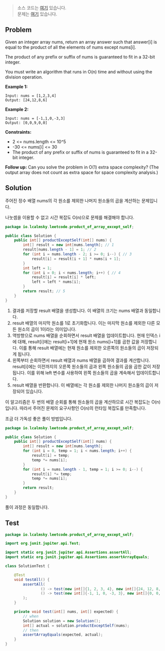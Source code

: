 > 소스 코드는 [여기](https://github.com/lcalmsky/leetcode/blob/master/src/main/java/io/lcalmsky/leetcode/product_of_array_except_self/Solution.java) 있습니다.  
> 문제는 [여기](https://leetcode.com/problems/product-of-array-except-self/) 있습니다.

## Problem

Given an integer array nums, return an array answer such that answer[i] is equal to the product of all the elements of nums except nums[i].

The product of any prefix or suffix of nums is guaranteed to fit in a 32-bit integer.

You must write an algorithm that runs in O(n) time and without using the division operation.

**Example 1:**
```text
Input: nums = [1,2,3,4]
Output: [24,12,8,6]
```

**Example 2:**
```text
Input: nums = [-1,1,0,-3,3]
Output: [0,0,9,0,0]
```

**Constraints:**

* 2 <= nums.length <= 10^5
* -30 <= nums[i] <= 30
* The product of any prefix or suffix of nums is guaranteed to fit in a 32-bit integer.

**Follow up:** Can you solve the problem in O(1) extra space complexity? (The output array does not count as extra space for space complexity analysis.)

## Solution

주어진 정수 배열 nums의 각 원소를 제외한 나머지 원소들의 곱을 계산하는 문제입니다.

나눗셈을 이용할 수 없고 시간 복잡도 O(n)으로 문제를 해결해야 합니다.

```java
package io.lcalmsky.leetcode.product_of_array_except_self;

public class Solution {
    public int[] productExceptSelf(int[] nums) {
        int[] result = new int[nums.length]; // 1
        result[nums.length - 1] = 1; // 2
        for (int i = nums.length - 2; i >= 0; i--) { // 3
            result[i] = result[i + 1] * nums[i + 1];
        }
        int left = 1;
        for (int i = 0; i < nums.length; i++) { // 4
            result[i] = result[i] * left;
            left = left * nums[i];
        }
        return result; // 5
    }
}
```

1. 결과를 저장할 result 배열을 생성합니다. 이 배열의 크기는 nums 배열과 동일합니다.
2. result 배열의 마지막 원소를 1로 초기화합니다. 이는 마지막 원소를 제외한 다른 모든 원소의 곱이 1이라는 의미입니다.
3. 역방향으로 nums 배열을 순회하면서 result 배열을 업데이트합니다. 현재 인덱스 i에 대해, result[i]에는 result[i+1]에 현재 원소 nums[i+1]를 곱한 값을 저장합니다. 이를 통해 result 배열에는 현재 원소를 제외한 오른쪽의 원소들의 곱이 저장되게 됩니다.
4. 왼쪽부터 순회하면서 result 배열과 nums 배열을 곱하여 결과를 계산합니다. result[i]에는 이전까지의 오른쪽 원소들의 곱과 왼쪽 원소들의 곱을 곱한 값이 저장됩니다. 이를 위해 left 변수를 사용하여 왼쪽 원소들의 곱을 계속해서 업데이트합니다.
5. result 배열을 반환합니다. 이 배열에는 각 원소를 제외한 나머지 원소들의 곱이 저장되어 있습니다.

이 알고리즘은 두 번의 배열 순회를 통해 원소들의 곱을 계산하므로 시간 복잡도는 O(n)입니다. 따라서 주어진 문제의 요구사항인 O(n)의 런타임 복잡도를 만족합니다.

조금 더 가독성 좋은 풀이 방법입니다.

```java
package io.lcalmsky.leetcode.product_of_array_except_self;

public class Solution {
    public int[] productExceptSelf(int[] nums) {
        int[] result = new int[nums.length];
        for (int i = 0, temp = 1; i < nums.length; i++) {
            result[i] = temp;
            temp *= nums[i];
        }
        for (int i = nums.length - 1, temp = 1; i >= 0; i--) {
            result[i] *= temp;
            temp *= nums[i];
        }
        return result;
    }
}
```

풀이 과정은 동일합니다.

## Test

```java
package io.lcalmsky.leetcode.product_of_array_except_self;

import org.junit.jupiter.api.Test;

import static org.junit.jupiter.api.Assertions.assertAll;
import static org.junit.jupiter.api.Assertions.assertArrayEquals;

class SolutionTest {

    @Test
    void testAll() {
        assertAll(
                () -> test(new int[]{1, 2, 3, 4}, new int[]{24, 12, 8, 6}),
                () -> test(new int[]{-1, 1, 0, -3, 3}, new int[]{0, 0, 9, 0, 0})
        );
    }

    private void test(int[] nums, int[] expected) {
        // when
        Solution solution = new Solution();
        int[] actual = solution.productExceptSelf(nums);
        // then
        assertArrayEquals(expected, actual);
    }
}

```